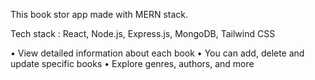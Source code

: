 This book stor app made with MERN stack.

Tech stack : React, Node.js, Express.js, MongoDB, Tailwind CSS 

•	View detailed information about each book
•	You can add, delete and update  specific books
•	Explore genres, authors, and more
